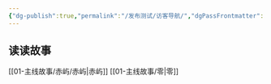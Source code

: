 ```yaml
---
{"dg-publish":true,"permalink":"/发布测试/访客导航/","dgPassFrontmatter":true}
---
```


## 读读故事

[[01-主线故事/赤屿/赤屿\|赤屿]]
[[01-主线故事/零\|零]]